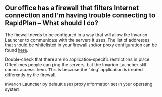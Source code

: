 ## Our office has a firewall that filters Internet connection and I’m having trouble connecting to RapidPlan – What should I do?

The firewall needs to be configured in a way that will allow the Invarion Launcher to communicate with the servers it uses. The list of addresses that should be whitelisted in your firewall and/or proxy configuration can be found [here](https://rapidplan.com/pages/firewall-and-proxy-setup).

Double-check that there are no application-specific restrictions in place. Oftentimes people can ping the servers, but the Invarion Launcher still cannot access them. This is because the ‘ping’ application is treated differently by the firewall.

Invarion Launcher by default uses proxy information set in your operating system.